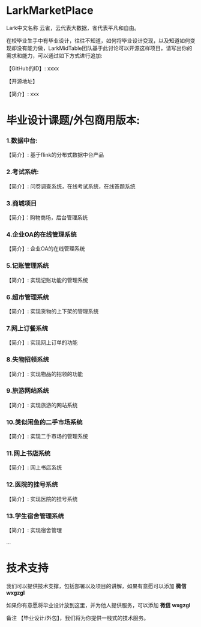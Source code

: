 # LarkMarketPlace

Lark中文名称 云雀，云代表大数据，雀代表平凡和自由。



在校毕业生手中有毕业设计，往往不知道，如何将毕业设计变现，以及知道如何变现却没有能力做，LarkMidTable团队基于此讨论可以开源这样项目，请写出你的需求和能力，可以通过如下方式进行追加:

【GitHub的ID】: xxxx 

【开源地址】

【简介】: xxx



# 毕业设计课题/外包商用版本:

### 1.数据中台:

【简介】:  基于flink的分布式数据中台产品

### 2.考试系统:

【简介】: 问卷调查系统，在线考试系统，在线答题系统

### 3.商城项目

【简介】：购物商场，后台管理系统

### 4.企业OA的在线管理系统

【简介】: 企业OA的在线管理系统

### 5.记账管理系统

【简介】: 实现记账功能的管理系统

### 6.超市管理系统

【简介】: 实现货物的上下架的管理系统

### 7.网上订餐系统

【简介】: 实现网上订单的功能

### 8.失物招领系统

【简介】: 实现物品的招领的功能

### 9.旅游网站系统

【简介】: 实现旅游的网站系统

### 10.类似闲鱼的二手市场系统

【简介】: 实现二手市场的管理系统

### 11.网上书店系统

【简介】: 网上书店系统

### 12.医院的挂号系统

【简介】: 实现医院的挂号系统

### 13.学生宿舍管理系统

【简介】: 实现宿舍管理

...



# 技术支持

我们可以提供技术支撑，包括部署以及项目的讲解，如果有意愿可以添加 **微信** **wxgzgl** 

如果你有意愿将毕业设计放到这里，并为他人提供服务，可以添加 **微信** **wxgzgl**

备注 【毕业设计/外包】，我们将为你提供一栈式的技术服务。

